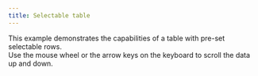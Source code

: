 ```yaml
---
title: Selectable table
---
```


This example demonstrates the capabilities of a table with pre-set selectable rows.
<br/>
Use the mouse wheel or the arrow keys on the keyboard to scroll the data up and down.
